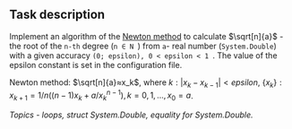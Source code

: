 ## Task description ##

Implement an algorithm of the [Newton method](https://en.wikipedia.org/wiki/Nth_root_algorithm) to calculate $`\sqrt[n]{a}`$ - the root of the `n-th` degree (`n ∈ N `) from `a`- real number (`System.Double`) with a given accuracy  `(0; epsilon), 0 < epsilon < 1 `. The value of the epsilon constant is set in the configuration file.   

Newton method: $`\sqrt[n]{a}≈x_k`$, where $`k : |x_k-x_{k-1}|<epsilon`$, $`\{x_k\}:x_{k+1} = 1/n((n-1)x_k+a/x_k^{n-1}), k=0,1,..., x_0=a`$.   

*Topics -  loops, struct System.Double, equality for System.Double.*